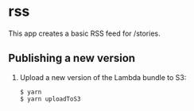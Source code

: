 # rss

This app creates a basic RSS feed for /stories.

## Publishing a new version

1.  Upload a new version of the Lambda bundle to S3:

    ```console
    $ yarn
    $ yarn uploadToS3
    ```
